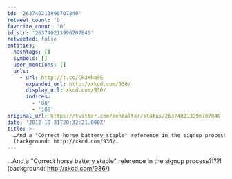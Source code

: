 ```yaml
---
id: '263740213996707840'
retweet_count: '0'
favorite_count: '0'
id_str: '263740213996707840'
retweeted: false
entities:
  hashtags: []
  symbols: []
  user_mentions: []
  urls:
    - url: http://t.co/Ck3KNa9E
      expanded_url: http://xkcd.com/936/
      display_url: xkcd.com/936/
      indices:
        - '88'
        - '108'
original_url: https://twitter.com/benbalter/status/263740213996707840
date: '2012-10-31T20:32:21.000Z'
title: >-
  …And a "Correct horse battery staple" reference in the signup process?!??!
  (background: http://xkcd.com/936/…
---
```


…And a "Correct horse battery staple" reference in the signup process?!??! (background: http://xkcd.com/936/)